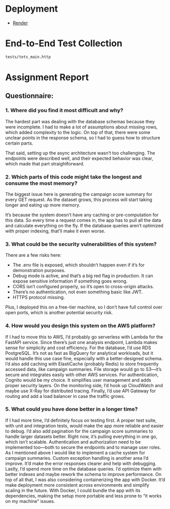 # Deployment
- [Render](https://campaign-api-durg.onrender.com/)

# End-to-End Test Collection
```sh
tests/tets_main.http
```

# Assignment Report

## Questionnaire:
### 1. Where did you find it most difficult and why?
The hardest part was dealing with the database schemas because they were incomplete. I had to make a lot of assumptions about missing rows, which added complexity to the logic. On top of that, there were some unclear points in the response schema, so I had to guess how to structure certain parts.

That said, setting up the async architecture wasn’t too challenging. The endpoints were described well, and their expected behavior was clear, which made that part straightforward.

### 2. Which parts of this code might take the longest and consume the most memory?
The biggest issue here is generating the campaign score summary for every GET request. As the dataset grows, this process will start taking longer and eating up more memory.

It’s because the system doesn’t have any caching or pre-computation for this data. So every time a request comes in, the app has to pull all the data and calculate everything on the fly. If the database queries aren’t optimized with proper indexing, that’ll make it even worse.

### 3. What could be the security vulnerabilities of this system?
There are a few risks here:

- The .env file is exposed, which shouldn’t happen even if it’s for demonstration purposes.
- Debug mode is active, and that’s a big red flag in production. It can expose sensitive information if something goes wrong.
- CORS isn’t configured properly, so it’s open to cross-origin attacks.
- There’s no authentication, not even something basic like JWT.
- HTTPS protocol missing.

Plus, I deployed this on a free-tier machine, so I don’t have full control over open ports, which is another potential security risk.

### 4. How would you design this system on the AWS platform?
If I had to move this to AWS, I’d probably go serverless with Lambda for the FastAPI service. Since there’s just one analysis endpoint, Lambda makes sense for simplicity and cost efficiency.
For the database, I’d use RDS PostgreSQL. It’s not as fast as BigQuery for analytical workloads, but it would handle this use case fine, especially with a better-designed schema.
I’d also add caching with ElastiCache (probably Redis) to store frequently accessed data, like campaign summaries. File storage would go to S3—it’s secure and integrates easily with other AWS services.
For authentication, Cognito would be my choice. It simplifies user management and adds proper security layers.
On the monitoring side, I’d hook up CloudWatch and maybe use X-Ray for distributed tracing. Finally, I’d use API Gateway for routing and add a load balancer in case the traffic grows.

### 5. What could you have done better in a longer time?
If I had more time, I’d definitely focus on testing first. A proper test suite, with unit and integration tests, would make the app more reliable and easier to debug.
I’d also add pagination for the campaign score summaries to handle larger datasets better. Right now, it’s pulling everything in one go, which isn’t scalable.
Authentication and authorization need to be implemented too—both to secure the endpoints and to manage user roles. 
As I mentioned above I would like to implement a cache system for campaign summaries.
Custom exception handling is another area I’d improve. It’d make the error responses clearer and help with debugging.
Lastly, I’d spend more time on the database queries. I’d optimize them with better indexes and maybe rework the schema to improve performance. 
On top of all that, I was also considering containerizing the app with Docker. It’d make deployment more consistent across environments and simplify scaling in the future. With Docker, I could bundle the app with its dependencies, making the setup more portable and less prone to “it works on my machine” issues.
